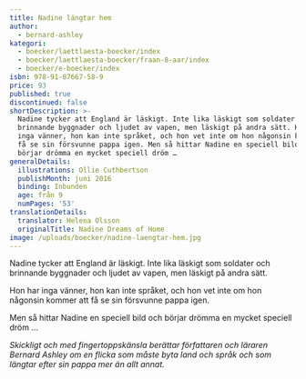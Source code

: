 ```yaml
---
title: Nadine längtar hem
author:
  - bernard-ashley
kategori:
  - boecker/laettlaesta-boecker/index
  - boecker/laettlaesta-boecker/fraan-8-aar/index
  - boecker/e-boecker/index
isbn: 978-91-87667-58-9
price: 93
published: true
discontinued: false
shortDescription: >-
  Nadine tycker att England är läskigt. Inte lika läskigt som soldater och
  brinnande byggnader och ljudet av vapen, men läskigt på andra sätt. Hon har
  inga vänner, hon kan inte språket, och hon vet inte om hon någonsin kommer att
  få se sin försvunne pappa igen. Men så hittar Nadine en speciell bild och
  börjar drömma en mycket speciell dröm …
generalDetails:
  illustrations: Ollie Cuthbertson
  publishMonth: juni 2016
  binding: Inbunden
  age: från 9
  numPages: '53'
translationDetails:
  translator: Helena Olsson
  originalTitle: Nadine Dreams of Home
image: /uploads/boecker/nadine-laengtar-hem.jpg
---
```

Nadine tycker att England är läskigt. Inte lika läskigt som soldater och brinnande byggnader och ljudet av vapen, men läskigt på andra sätt.

Hon har inga vänner, hon kan inte språket, och hon vet inte om hon någonsin kommer att få se sin försvunne pappa igen.

Men så hittar Nadine en speciell bild och börjar drömma en mycket speciell dröm …

_Skickligt och med fingertoppskänsla berättar författaren och läraren Bernard Ashley om en flicka som måste byta land och språk och som längtar efter sin pappa mer än allt annat._
